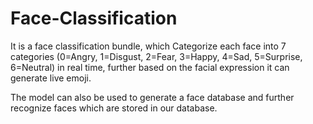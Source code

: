 # Face-Classification

It is a face classification bundle, which Categorize each face into 7 categories (0=Angry, 1=Disgust, 2=Fear, 3=Happy, 4=Sad, 5=Surprise,
6=Neutral) in real time, further based on the facial expression it can generate live emoji.

The model can also be used to generate a face database and further recognize faces which are stored in our database.
